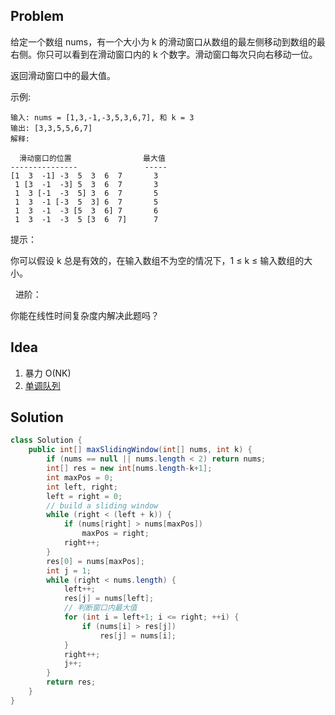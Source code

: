 ## Problem
给定一个数组 nums，有一个大小为 k 的滑动窗口从数组的最左侧移动到数组的最右侧。你只可以看到在滑动窗口内的 k 个数字。滑动窗口每次只向右移动一位。

返回滑动窗口中的最大值。


示例:
```
输入: nums = [1,3,-1,-3,5,3,6,7], 和 k = 3
输出: [3,3,5,5,6,7] 
解释: 

  滑动窗口的位置                最大值
---------------               -----
[1  3  -1] -3  5  3  6  7       3
 1 [3  -1  -3] 5  3  6  7       3
 1  3 [-1  -3  5] 3  6  7       5
 1  3  -1 [-3  5  3] 6  7       5
 1  3  -1  -3 [5  3  6] 7       6
 1  3  -1  -3  5 [3  6  7]      7
```

提示：

你可以假设 k 总是有效的，在输入数组不为空的情况下，1 ≤ k ≤ 输入数组的大小。

 
进阶：

你能在线性时间复杂度内解决此题吗？

## Idea
1. 暴力 O(NK)
2. [单调队列](https://leetcode-cn.com/problems/sliding-window-maximum/solution/dan-diao-dui-lie-by-labuladong/)

## Solution
```java
class Solution {
    public int[] maxSlidingWindow(int[] nums, int k) {
        if (nums == null || nums.length < 2) return nums;
        int[] res = new int[nums.length-k+1];
        int maxPos = 0;
        int left, right;
        left = right = 0;
        // build a sliding window
        while (right < (left + k)) {
            if (nums[right] > nums[maxPos])
                maxPos = right;
            right++;
        }
        res[0] = nums[maxPos];
        int j = 1;
        while (right < nums.length) {
            left++;
            res[j] = nums[left];
            // 判断窗口内最大值
            for (int i = left+1; i <= right; ++i) {
                if (nums[i] > res[j])
                    res[j] = nums[i];
            }
            right++;
            j++;
        }
        return res;
    }
}
```